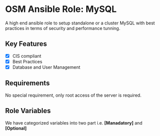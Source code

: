 # OSM Ansible Role: MySQL

A high end ansible role to setup standalone or a cluster MySQL with best practices in terms of security and performance tunning.

## Key Features

- [X] CIS compliant
- [X] Best Practices
- [X] Database and User Management

## Requirements

No special requirement, only root access of the server is required.

## Role Variables

We have categorized variables into two part i.e. **[Manadatory]** and **[Optional]**
